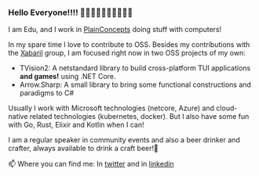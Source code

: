 ### Hello Everyone!!!! 👋👋👋👋👋👋👋👋👋👋

I am Edu, and I work in [PlainConcepts](https://www.plainconcepts.com/) doing stuff with computers!

In my spare time I love to contribute to OSS. Besides my contributions with the [Xabaril](https://github.com/xabaril) group, I am focused right now in two OSS projects of my own:

* TVision2: A netstandard library to build cross-platform TUI applications **and games!** using .NET Core. 
* Arrow.Sharp: A small library to bring some functional constructions and paradigms to C#

Usually I work with Microsoft technologies (netcore, Azure) and cloud-native related technologies (kubernetes, docker). But I also have some fun with Go, Rust, Elixir and Kotlin when I can!

I am a regular speaker in community events and also a beer drinker and crafter, always available to drink a craft beer!🍺

📫 Where you can find me: In [twitter](https://twitter.com/eiximenis) and in [linkedin](https://www.linkedin.com/in/etomas/)


